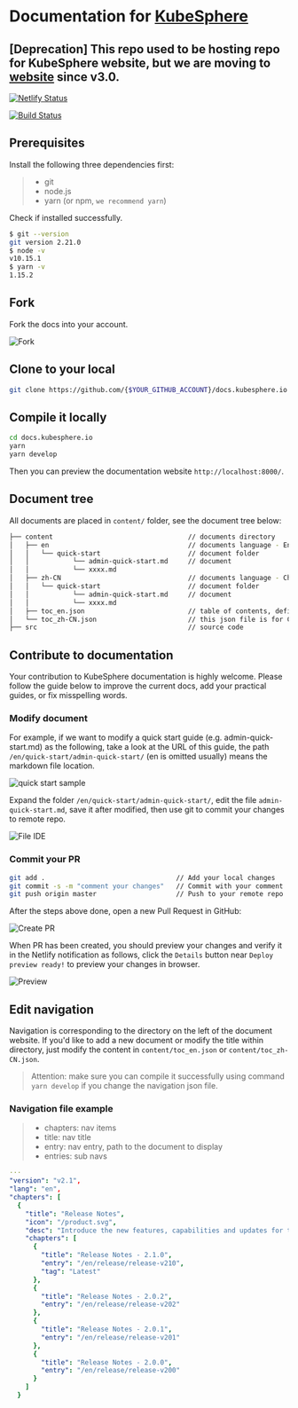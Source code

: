 # Documentation for [KubeSphere](https://kubesphere.io/docs/)

## [Deprecation] This repo used to be hosting repo for KubeSphere website, but we are moving to [website](https://github.com/kubesphere/website) since v3.0. 

[![Netlify Status](https://api.netlify.com/api/v1/badges/eec97cb5-3fa0-4865-ad61-357edc16a145/deploy-status)](https://app.netlify.com/sites/kubesphere-docs/deploys)

[![Build Status](https://travis-ci.org/kubesphere/docs.kubesphere.io.svg)](https://travis-ci.org/kubesphere/docs.kubesphere.io)

## Prerequisites

Install the following three dependencies first:

> - git
> - node.js
> - yarn (or npm, `we recommend yarn`)

Check if installed successfully.

```bash
$ git --version
git version 2.21.0
$ node -v
v10.15.1
$ yarn -v
1.15.2
```

## Fork

Fork the docs into your account.

![Fork](https://pek3b.qingstor.com/kubesphere-docs/png/20191123154725.png)

## Clone to your local

```bash
git clone https://github.com/{$YOUR_GITHUB_ACCOUNT}/docs.kubesphere.io.git
```

## Compile it locally

```bash
cd docs.kubesphere.io
yarn
yarn develop
```

Then you can preview the documentation website `http://localhost:8000/`.

## Document tree

All documents are placed in `content/` folder, see the document tree below:

```bash
├── content                                  // documents directory
│   ├── en                                   // documents language - English version
│   │   └── quick-start                      // document folder
│   │           └── admin-quick-start.md     // document
│   │           └── xxxx.md
│   ├── zh-CN                                // documents language - Chinese version
│   │   └── quick-start                      // document folder
│   │           └── admin-quick-start.md     // document
│   │           └── xxxx.md
│   ├── toc_en.json                          // table of contents, define the page navigation, this json file is for English version of navigation.
│   └── toc_zh-CN.json                       // this json file is for Chinese version of navigation.
├── src                                      // source code

```

## Contribute to documentation

 Your contribution to KubeSphere documentation is highly welcome. Please follow the guide below to improve the current docs, add your practical guides, or fix misspelling words.

### Modify document

For example, if we want to modify a quick start guide (e.g. admin-quick-start.md) as the following, take a look at the URL of this guide, the path `/en/quick-start/admin-quick-start/` (en is omitted usually) means the markdown file location.

![quick start sample](https://pek3b.qingstor.com/kubesphere-docs/png/20191123163146.png)

Expand the folder `/en/quick-start/admin-quick-start/`, edit the file `admin-quick-start.md`, save it after modified, then use git to commit your changes to remote repo.

![File IDE](https://pek3b.qingstor.com/kubesphere-docs/png/20191123162214.png)

### Commit your PR

```bash
git add .                                 // Add your local changes
git commit -s -m "comment your changes"   // Commit with your comment
git push origin master                    // Push to your remote repo
```

After the steps above done, open a new Pull Request in GitHub:

![Create PR](https://pek3b.qingstor.com/kubesphere-docs/png/20191123163627.png)

When PR has been created, you should preview your changes and verify it in the Netlify notification as follows, click the `Details` button near `Deploy preview ready!` to preview your changes in browser.

![Preview](https://pek3b.qingstor.com/kubesphere-docs/png/20191123170208.png)

## Edit navigation

Navigation is corresponding to the directory on the left of the document website. If you'd like to add a new document or modify the title within directory, just modify the content in `content/toc_en.json` or `content/toc_zh-CN.json`.

> Attention: make sure you can compile it successfully using command `yarn develop` if you change the navigation json file.

### Navigation file example

> - chapters: nav items
> - title: nav title
> - entry: nav entry, path to the document to display
> - entries: sub navs

```yaml
···
"version": "v2.1",
"lang": "en",
"chapters": [
  {
    "title": "Release Notes",
    "icon": "/product.svg",
    "desc": "Introduce the new features, capabilities and updates for the releases",
    "chapters": [
      {
        "title": "Release Notes - 2.1.0",
        "entry": "/en/release/release-v210",
        "tag": "Latest"
      },
      {
        "title": "Release Notes - 2.0.2",
        "entry": "/en/release/release-v202"
      },
      {
        "title": "Release Notes - 2.0.1",
        "entry": "/en/release/release-v201"
      },
      {
        "title": "Release Notes - 2.0.0",
        "entry": "/en/release/release-v200"
      }
    ]
  }
```

